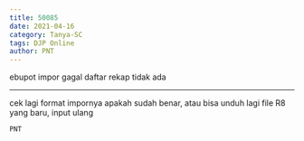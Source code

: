 ```yaml
---
title: 50085
date: 2021-04-16
category: Tanya-SC
tags: DJP Online
author: PNT
---
```


ebupot impor gagal daftar rekap tidak ada

---

cek lagi format impornya apakah sudah benar, atau bisa unduh lagi file R8 yang baru, input ulang

`PNT`
